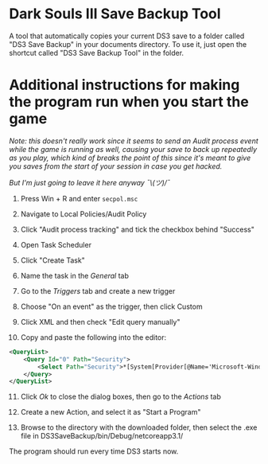 # Dark Souls III Save Backup Tool

A tool that automatically copies your current DS3 save to a folder called "DS3 Save Backup" in your documents directory.
To use it, just open the shortcut called "DS3 Save Backup Tool" in the folder.

# Additional instructions for making the program run when you start the game
*Note: this doesn't really work since it seems to send an Audit process event while the game is running as well, causing your save to back up repeatedly as you play, which kind of breaks the point of this since it's meant to give you saves from the start of your session in case you get hacked.*

*But I'm just going to leave it here anyway ¯\\_(ツ)_/¯*

1. Press Win + R and enter `secpol.msc`

2. Navigate to Local Policies/Audit Policy

3. Click "Audit process tracking" and tick the checkbox behind "Success"

4. Open Task Scheduler

5. Click "Create Task"

6. Name the task in the *General* tab

7. Go to the *Triggers* tab and create a new trigger

8. Choose "On an event" as the trigger, then click Custom

9. Click XML and then check "Edit query manually"

10. Copy and paste the following into the editor:

```xml
<QueryList>
	<Query Id="0" Path="Security">
		<Select Path="Security">*[System[Provider[@Name='Microsoft-Windows-Security-Auditing'] and Task = 13312 and (band(Keywords,9007199254740992)) and (EventID=4688)]] and *[EventData[Data[@Name='NewProcessName'] and (Data= <!--- path to game here ---> 'C:\Program Files (x86)\Steam\steamapps\common\DARK SOULS III\Game\DarkSoulsIII.exe')]]</Select>
	</Query>
</QueryList>
```

11. Click *Ok* to close the dialog boxes, then go to the *Actions* tab

12. Create a new Action, and select it as "Start a Program"

13. Browse to the directory with the downloaded folder, then select the .exe file in DS3SaveBackup/bin/Debug/netcoreapp3.1/

The program should run every time DS3 starts now.
